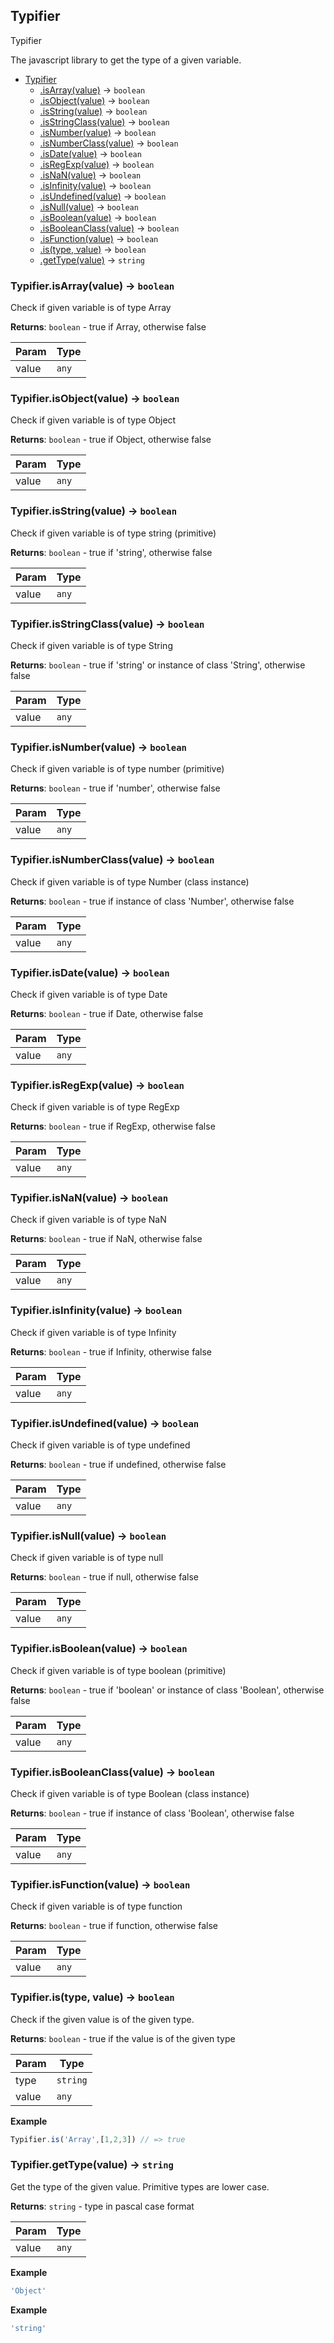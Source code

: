 <a name="Typifier"></a>

## Typifier
Typifier

The javascript library to get the type of a given variable.

* [Typifier](#Typifier)
    * [.isArray(value)](#Typifier.isArray) &rarr; <code>boolean</code>
    * [.isObject(value)](#Typifier.isObject) &rarr; <code>boolean</code>
    * [.isString(value)](#Typifier.isString) &rarr; <code>boolean</code>
    * [.isStringClass(value)](#Typifier.isStringClass) &rarr; <code>boolean</code>
    * [.isNumber(value)](#Typifier.isNumber) &rarr; <code>boolean</code>
    * [.isNumberClass(value)](#Typifier.isNumberClass) &rarr; <code>boolean</code>
    * [.isDate(value)](#Typifier.isDate) &rarr; <code>boolean</code>
    * [.isRegExp(value)](#Typifier.isRegExp) &rarr; <code>boolean</code>
    * [.isNaN(value)](#Typifier.isNaN) &rarr; <code>boolean</code>
    * [.isInfinity(value)](#Typifier.isInfinity) &rarr; <code>boolean</code>
    * [.isUndefined(value)](#Typifier.isUndefined) &rarr; <code>boolean</code>
    * [.isNull(value)](#Typifier.isNull) &rarr; <code>boolean</code>
    * [.isBoolean(value)](#Typifier.isBoolean) &rarr; <code>boolean</code>
    * [.isBooleanClass(value)](#Typifier.isBooleanClass) &rarr; <code>boolean</code>
    * [.isFunction(value)](#Typifier.isFunction) &rarr; <code>boolean</code>
    * [.is(type, value)](#Typifier.is) &rarr; <code>boolean</code>
    * [.getType(value)](#Typifier.getType) &rarr; <code>string</code>

<a name="Typifier.isArray"></a>

### Typifier.isArray(value) &rarr; <code>boolean</code>
Check if given variable is of type Array

**Returns**: <code>boolean</code> - true if Array, otherwise false  

| Param | Type |
| --- | --- |
| value | <code>any</code> | 

<a name="Typifier.isObject"></a>

### Typifier.isObject(value) &rarr; <code>boolean</code>
Check if given variable is of type Object

**Returns**: <code>boolean</code> - true if Object, otherwise false  

| Param | Type |
| --- | --- |
| value | <code>any</code> | 

<a name="Typifier.isString"></a>

### Typifier.isString(value) &rarr; <code>boolean</code>
Check if given variable is of type string (primitive)

**Returns**: <code>boolean</code> - true if 'string', otherwise false  

| Param | Type |
| --- | --- |
| value | <code>any</code> | 

<a name="Typifier.isStringClass"></a>

### Typifier.isStringClass(value) &rarr; <code>boolean</code>
Check if given variable is of type String

**Returns**: <code>boolean</code> - true if 'string' or instance of class 'String', otherwise false  

| Param | Type |
| --- | --- |
| value | <code>any</code> | 

<a name="Typifier.isNumber"></a>

### Typifier.isNumber(value) &rarr; <code>boolean</code>
Check if given variable is of type number (primitive)

**Returns**: <code>boolean</code> - true if 'number', otherwise false  

| Param | Type |
| --- | --- |
| value | <code>any</code> | 

<a name="Typifier.isNumberClass"></a>

### Typifier.isNumberClass(value) &rarr; <code>boolean</code>
Check if given variable is of type Number (class instance)

**Returns**: <code>boolean</code> - true if instance of class 'Number', otherwise false  

| Param | Type |
| --- | --- |
| value | <code>any</code> | 

<a name="Typifier.isDate"></a>

### Typifier.isDate(value) &rarr; <code>boolean</code>
Check if given variable is of type Date

**Returns**: <code>boolean</code> - true if Date, otherwise false  

| Param | Type |
| --- | --- |
| value | <code>any</code> | 

<a name="Typifier.isRegExp"></a>

### Typifier.isRegExp(value) &rarr; <code>boolean</code>
Check if given variable is of type RegExp

**Returns**: <code>boolean</code> - true if RegExp, otherwise false  

| Param | Type |
| --- | --- |
| value | <code>any</code> | 

<a name="Typifier.isNaN"></a>

### Typifier.isNaN(value) &rarr; <code>boolean</code>
Check if given variable is of type NaN

**Returns**: <code>boolean</code> - true if NaN, otherwise false  

| Param | Type |
| --- | --- |
| value | <code>any</code> | 

<a name="Typifier.isInfinity"></a>

### Typifier.isInfinity(value) &rarr; <code>boolean</code>
Check if given variable is of type Infinity

**Returns**: <code>boolean</code> - true if Infinity, otherwise false  

| Param | Type |
| --- | --- |
| value | <code>any</code> | 

<a name="Typifier.isUndefined"></a>

### Typifier.isUndefined(value) &rarr; <code>boolean</code>
Check if given variable is of type undefined

**Returns**: <code>boolean</code> - true if undefined, otherwise false  

| Param | Type |
| --- | --- |
| value | <code>any</code> | 

<a name="Typifier.isNull"></a>

### Typifier.isNull(value) &rarr; <code>boolean</code>
Check if given variable is of type null

**Returns**: <code>boolean</code> - true if null, otherwise false  

| Param | Type |
| --- | --- |
| value | <code>any</code> | 

<a name="Typifier.isBoolean"></a>

### Typifier.isBoolean(value) &rarr; <code>boolean</code>
Check if given variable is of type boolean (primitive)

**Returns**: <code>boolean</code> - true if 'boolean' or instance of class 'Boolean', otherwise false  

| Param | Type |
| --- | --- |
| value | <code>any</code> | 

<a name="Typifier.isBooleanClass"></a>

### Typifier.isBooleanClass(value) &rarr; <code>boolean</code>
Check if given variable is of type Boolean (class instance)

**Returns**: <code>boolean</code> - true if instance of class 'Boolean', otherwise false  

| Param | Type |
| --- | --- |
| value | <code>any</code> | 

<a name="Typifier.isFunction"></a>

### Typifier.isFunction(value) &rarr; <code>boolean</code>
Check if given variable is of type function

**Returns**: <code>boolean</code> - true if function, otherwise false  

| Param | Type |
| --- | --- |
| value | <code>any</code> | 

<a name="Typifier.is"></a>

### Typifier.is(type, value) &rarr; <code>boolean</code>
Check if the given value is of the given type.

**Returns**: <code>boolean</code> - true if the value is of the given type  

| Param | Type |
| --- | --- |
| type | <code>string</code> | 
| value | <code>any</code> | 


**Example**
```js
Typifier.is('Array',[1,2,3]) // => true
```
<a name="Typifier.getType"></a>

### Typifier.getType(value) &rarr; <code>string</code>
Get the type of the given value.
Primitive types are lower case.

**Returns**: <code>string</code> - type in pascal case format  

| Param | Type |
| --- | --- |
| value | <code>any</code> | 


**Example**
```js
'Object'
```

**Example**
```js
'string'
```
